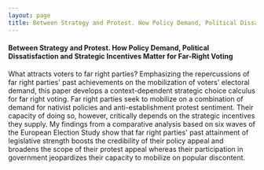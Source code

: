 ```yaml
---
layout: page
title: Between Strategy and Protest. How Policy Demand, Political Dissatisfaction and Strategic Incentives Matter for Far-Right Voting
---
```


#### Between Strategy and Protest. How Policy Demand, Political Dissatisfaction and Strategic Incentives Matter for Far-Right Voting

What attracts voters to far right parties? Emphasizing the repercussions of
far right parties' past achievements on the mobilization of voters' electoral
demand, this paper develops a context-dependent strategic choice calculus for far
right voting. Far right parties seek to mobilize on a combination of demand for
nativist policies and anti-establishment protest sentiment. Their capacity of doing so,
however, critically depends on the strategic incentives they supply. My findings from a
comparative analysis based on six waves of the European Election Study show that far
right parties' past attainment of legislative strength boosts the credibility of their policy
appeal and broadens the scope of their protest appeal whereas their participation in
government jeopardizes their capacity to mobilize on popular discontent.